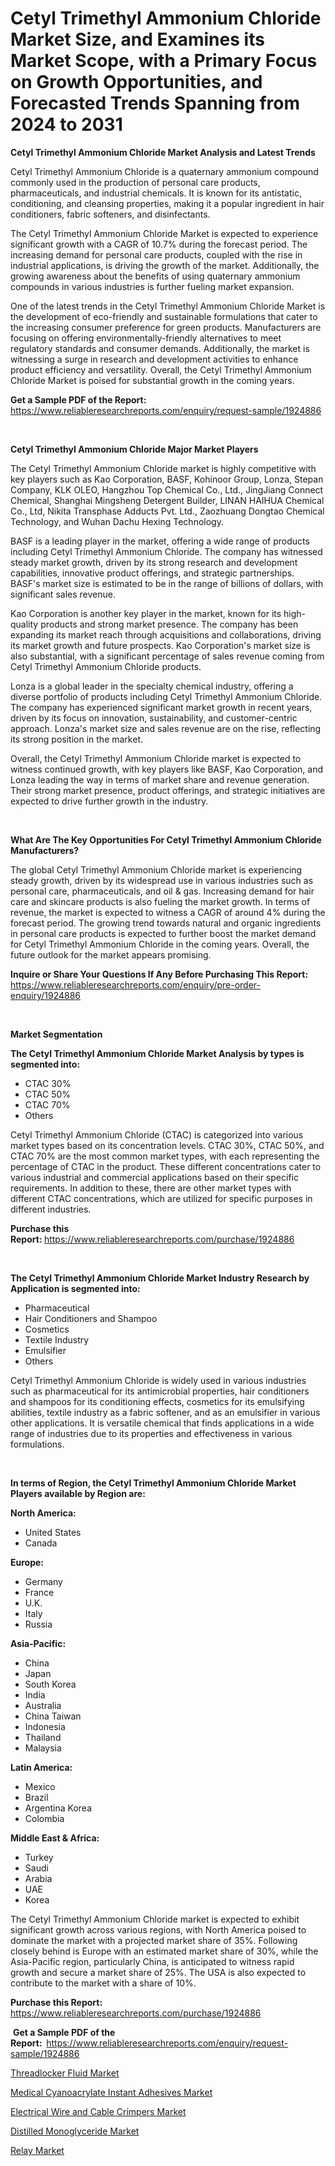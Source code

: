 <p><h1>Cetyl Trimethyl Ammonium Chloride Market Size, and Examines its Market Scope, with a Primary Focus on Growth Opportunities, and Forecasted Trends Spanning from 2024 to 2031</h1></p><p><strong>Cetyl Trimethyl Ammonium Chloride Market Analysis and Latest Trends</strong></p>
<p><p>Cetyl Trimethyl Ammonium Chloride is a quaternary ammonium compound commonly used in the production of personal care products, pharmaceuticals, and industrial chemicals. It is known for its antistatic, conditioning, and cleansing properties, making it a popular ingredient in hair conditioners, fabric softeners, and disinfectants.</p><p>The Cetyl Trimethyl Ammonium Chloride Market is expected to experience significant growth with a CAGR of 10.7% during the forecast period. The increasing demand for personal care products, coupled with the rise in industrial applications, is driving the growth of the market. Additionally, the growing awareness about the benefits of using quaternary ammonium compounds in various industries is further fueling market expansion.</p><p>One of the latest trends in the Cetyl Trimethyl Ammonium Chloride Market is the development of eco-friendly and sustainable formulations that cater to the increasing consumer preference for green products. Manufacturers are focusing on offering environmentally-friendly alternatives to meet regulatory standards and consumer demands. Additionally, the market is witnessing a surge in research and development activities to enhance product efficiency and versatility. Overall, the Cetyl Trimethyl Ammonium Chloride Market is poised for substantial growth in the coming years.</p></p>
<p><strong>Get a Sample PDF of the Report:&nbsp;</strong> <a href="https://www.reliableresearchreports.com/enquiry/request-sample/1924886">https://www.reliableresearchreports.com/enquiry/request-sample/1924886</a></p>
<p>&nbsp;</p>
<p><strong>Cetyl Trimethyl Ammonium Chloride Major Market Players</strong></p>
<p><p>The Cetyl Trimethyl Ammonium Chloride market is highly competitive with key players such as Kao Corporation, BASF, Kohinoor Group, Lonza, Stepan Company, KLK OLEO, Hangzhou Top Chemical Co., Ltd., JingJiang Connect Chemical, Shanghai Mingsheng Detergent Builder, LINAN HAIHUA Chemical Co., Ltd, Nikita Transphase Adducts Pvt. Ltd., Zaozhuang Dongtao Chemical Technology, and Wuhan Dachu Hexing Technology.</p><p>BASF is a leading player in the market, offering a wide range of products including Cetyl Trimethyl Ammonium Chloride. The company has witnessed steady market growth, driven by its strong research and development capabilities, innovative product offerings, and strategic partnerships. BASF's market size is estimated to be in the range of billions of dollars, with significant sales revenue.</p><p>Kao Corporation is another key player in the market, known for its high-quality products and strong market presence. The company has been expanding its market reach through acquisitions and collaborations, driving its market growth and future prospects. Kao Corporation's market size is also substantial, with a significant percentage of sales revenue coming from Cetyl Trimethyl Ammonium Chloride products.</p><p>Lonza is a global leader in the specialty chemical industry, offering a diverse portfolio of products including Cetyl Trimethyl Ammonium Chloride. The company has experienced significant market growth in recent years, driven by its focus on innovation, sustainability, and customer-centric approach. Lonza's market size and sales revenue are on the rise, reflecting its strong position in the market.</p><p>Overall, the Cetyl Trimethyl Ammonium Chloride market is expected to witness continued growth, with key players like BASF, Kao Corporation, and Lonza leading the way in terms of market share and revenue generation. Their strong market presence, product offerings, and strategic initiatives are expected to drive further growth in the industry.</p></p>
<p>&nbsp;</p>
<p><strong>What Are The Key Opportunities For Cetyl Trimethyl Ammonium Chloride Manufacturers?</strong></p>
<p><p>The global Cetyl Trimethyl Ammonium Chloride market is experiencing steady growth, driven by its widespread use in various industries such as personal care, pharmaceuticals, and oil & gas. Increasing demand for hair care and skincare products is also fueling the market growth. In terms of revenue, the market is expected to witness a CAGR of around 4% during the forecast period. The growing trend towards natural and organic ingredients in personal care products is expected to further boost the market demand for Cetyl Trimethyl Ammonium Chloride in the coming years. Overall, the future outlook for the market appears promising.</p></p>
<p><strong>Inquire or Share Your Questions If Any Before Purchasing This Report:</strong> <a href="https://www.reliableresearchreports.com/enquiry/pre-order-enquiry/1924886">https://www.reliableresearchreports.com/enquiry/pre-order-enquiry/1924886</a></p>
<p>&nbsp;</p>
<p><strong>Market Segmentation</strong></p>
<p><strong>The Cetyl Trimethyl Ammonium Chloride Market Analysis by types is segmented into:</strong></p>
<p><ul><li>CTAC 30%</li><li>CTAC 50%</li><li>CTAC 70%</li><li>Others</li></ul></p>
<p><p>Cetyl Trimethyl Ammonium Chloride (CTAC) is categorized into various market types based on its concentration levels. CTAC 30%, CTAC 50%, and CTAC 70% are the most common market types, with each representing the percentage of CTAC in the product. These different concentrations cater to various industrial and commercial applications based on their specific requirements. In addition to these, there are other market types with different CTAC concentrations, which are utilized for specific purposes in different industries.</p></p>
<p><strong>Purchase this Report:&nbsp;</strong><a href="https://www.reliableresearchreports.com/purchase/1924886">https://www.reliableresearchreports.com/purchase/1924886</a></p>
<p>&nbsp;</p>
<p><strong>The Cetyl Trimethyl Ammonium Chloride Market Industry Research by Application is segmented into:</strong></p>
<p><ul><li>Pharmaceutical</li><li>Hair Conditioners and Shampoo</li><li>Cosmetics</li><li>Textile Industry</li><li>Emulsifier</li><li>Others</li></ul></p>
<p><p>Cetyl Trimethyl Ammonium Chloride is widely used in various industries such as pharmaceutical for its antimicrobial properties, hair conditioners and shampoos for its conditioning effects, cosmetics for its emulsifying abilities, textile industry as a fabric softener, and as an emulsifier in various other applications. It is versatile chemical that finds applications in a wide range of industries due to its properties and effectiveness in various formulations.</p></p>
<p>&nbsp;</p>
<p><strong>In terms of Region, the Cetyl Trimethyl Ammonium Chloride Market Players available by Region are:</strong></p>
<p>
    <p> <strong> North America: </strong>
        <ul>
            <li>United States</li>
            <li>Canada</li>
        </ul>
        </p> 
    <p> <strong> Europe: </strong>
        <ul>
            <li>Germany</li>
            <li>France</li>
            <li>U.K.</li>
            <li>Italy</li>
            <li>Russia</li>
        </ul>
        </p> 
    <p> <strong> Asia-Pacific: </strong>
        <ul>
            <li>China</li>
            <li>Japan</li>
            <li>South Korea</li>
            <li>India</li>
            <li>Australia</li>
            <li>China Taiwan</li>
            <li>Indonesia</li>
            <li>Thailand</li>
            <li>Malaysia</li>
        </ul>
        </p> 
    <p> <strong> Latin America: </strong>
        <ul>
            <li>Mexico</li>
            <li>Brazil</li>
            <li>Argentina Korea</li>
            <li>Colombia</li>
        </ul>
        </p> 
    <p> <strong> Middle East & Africa: </strong>
        <ul>
            <li>Turkey</li>
            <li>Saudi</li>
            <li>Arabia</li>
            <li>UAE</li>
            <li>Korea</li>
        </ul>
    </p>
    </p>
<p><p>The Cetyl Trimethyl Ammonium Chloride market is expected to exhibit significant growth across various regions, with North America poised to dominate the market with a projected market share of 35%. Following closely behind is Europe with an estimated market share of 30%, while the Asia-Pacific region, particularly China, is anticipated to witness rapid growth and secure a market share of 25%. The USA is also expected to contribute to the market with a share of 10%.</p></p>
<p><strong>Purchase this Report: </strong><a href="https://www.reliableresearchreports.com/purchase/1924886">https://www.reliableresearchreports.com/purchase/1924886</a></p>
<p>&nbsp;<strong>Get a Sample PDF of the Report:&nbsp;&nbsp;</strong><a href="https://www.reliableresearchreports.com/enquiry/request-sample/1924886">https://www.reliableresearchreports.com/enquiry/request-sample/1924886</a></p>
<p><strong></strong></p>
<p><p><a href="https://simplistic-meeting-7ee.notion.site/Threadlocker-Fluid-Market-Size-Focuses-on-Market-Dynamics-In-Depth-Analysis-and-Future-Projections--f05a8276f6c54a2a8eb7eef10bf84278">Threadlocker Fluid Market</a></p><p><a href="https://natural-crush-b99.notion.site/Medical-Cyanoacrylate-Instant-Adhesives-Market-Research-Report-Unlocks-Analysis-on-the-Market-Financ-4f92d497babd4dc5a7979f71e7300cc8">Medical Cyanoacrylate Instant Adhesives Market</a></p><p><a href="https://fuschia-pecorino-a6d.notion.site/Electrical-Wire-and-Cable-Crimpers-Market-Size-Furnishes-Valuable-Information-Encompassing-Market-Sh-5070a542987b4cfab3fc02d70b605945">Electrical Wire and Cable Crimpers Market</a></p><p><a href="https://view.publitas.com/reportprime-1/distilled-monoglyceride-market-growth-market-trends-covid-19-impact-and-forecasts-for-period-from-2024-2031/">Distilled Monoglyceride Market</a></p><p><a href="https://view.publitas.com/reportprime-1/relay-market-size-share-trends-analysis-report-by-material-by-type-by-end-user-by-region-and-segment-forecasts-2024-2031/">Relay Market</a></p></p>